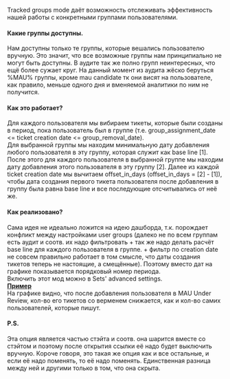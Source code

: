 Tracked groups mode даёт возможность отслеживать эффективность нашей работы с конкретными группами пользователями.
#### Какие группы доступны.
Нам доступны только те группы, которые вешались пользователю вручную. Это значит, что все возможные группы нам принципиально не могут быть доступны. В аудите так же полно групп неинтересных, что ещё более сужает круг. На данный момент из аудита жёско беруться %MAU% группы, кроме mau candidate тк они висят на пользователе, как правило, меньше одного дня и вменяемой аналитики по ним не получится.
#### Как это работает?
Для каждого пользователя мы вибираем тикеты, которые были созданы в период, пока пользователь был в группе (т.е. group_assignment_date <= ticket creation date <= group_removal_date).<br>
Для выбранной группы мы находим минимальную дату добавления любого пользователя в эту группу, которая служит как base line [1].
После этого для каждого пользователя в выбранной группе мы находим дату добавления этого пользователя в эту группу [2].
Далее из каждой ticket creation date мы вычитаем offset_in_days (offset_in_days = [2] - [1]), чтобы дата создания первого тикета пользователя после добавления в группу была равна base line и все последующие отсчитывались от неё же.
#### Как реализовано?
Сама идея не идеально ложится на идею дашборда, т.к. порождает конфликт между настройками user groups (далеко не по всем группам есть аудит и соотв. их надо фильтровать + так же надо делать расчёт base line для каждого пользователя в группе. + фильтр по creation date не совсем правильно работает в том смысле, что даты создания тикетов теперь не настоящие, а смещённые). Поэтому вместо дат на графике показывается порядковый номер периода.<br>
Включить этот мод можно в Sets' advanced settings.<br> 
[<b>Пример</b>](http://ubuntu-support.corp.devexpress.com/CustomersActivity/390c03fc482ae0a147473e0c90e5a251)<br>
На графике видно, что после добавления пользователя в MAU Under Review, кол-во его тикетов со верменем снижается, как и кол-во самих пользователей, которые пишут.
#### P.S.
Эта опция является частью стэйта и соотв. она шарится вместе со стэйтом и поэтому после открытия ссылки её надо будет выключить вручную. Короче говоря, это такая же опция как и все остальные, и если её надо поменять, то её надо поменять. Единственная разница между ней и другими только в том, что она скрыта.